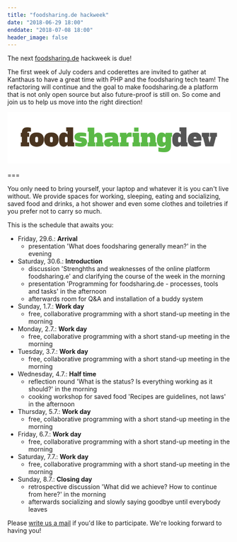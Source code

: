 ```yaml
---
title: "foodsharing.de hackweek"
date: "2018-06-29 18:00"
enddate: "2018-07-08 18:00"
header_image: false
---
```


The next [foodsharing.de](https://foodsharing.de) hackweek is due!

The first week of July coders and coderettes are invited to gather at Kanthaus to have a great time with PHP and the foodsharing tech team! The refactoring will continue and the goal to make foodsharing.de a platform that is not only open source but also future-proof is still on. So come and join us to help us move into the right direction!

![](fsdedevlogo.png)


===

You only need to bring yourself, your laptop and whatever it is you can't live without. We provide spaces for working, sleeping, eating and socializing, saved food and drinks, a hot shower and even some clothes and toiletries if you prefer not to carry so much.

This is the schedule that awaits you:
* Friday, 29.6.: **Arrival**
  - presentation 'What does foodsharing generally mean?' in the evening
* Saturday, 30.6.: **Introduction**
  - discussion 'Strenghths and weaknesses of the online platform foodsharing.e' and clarifying the course of the week in the morning
  - presentation 'Programming for foodsharing.de - processes, tools and tasks' in the afternoon
  - afterwards room for Q&A and installation of a buddy system
* Sunday, 1.7.: **Work day**
  - free, collaborative programming with a short stand-up meeting in the morning
* Monday, 2.7.: **Work day**
  - free, collaborative programming with a short stand-up meeting in the morning
* Tuesday, 3.7.: **Work day**
  - free, collaborative programming with a short stand-up meeting in the morning
* Wednesday, 4.7.: **Half time**
  - reflection round 'What is the status? Is everything working as it should?' in the morning
  - cooking workshop for saved food 'Recipes are guidelines, not laws' in the afternoon
* Thursday, 5.7.: **Work day**
  - free, collaborative programming with a short stand-up meeting in the morning
* Friday, 6.7.: **Work day**
  - free, collaborative programming with a short stand-up meeting in the morning
* Saturday, 7.7.: **Work day**
  - free, collaborative programming with a short stand-up meeting in the morning
* Sunday, 8.7.: **Closing day**
  - retrospective discussion 'What did we achieve? How to continue from here?' in the morning
  - afterwards socializing and slowly saying goodbye until everybody leaves

Please [write us a mail](mailto:hello@kanthaus.online) if you'd like to participate. We're looking forward to having you!
